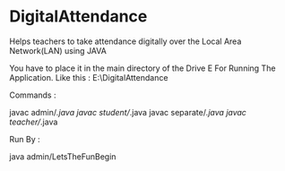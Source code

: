 # DigitalAttendance
Helps teachers to take attendance digitally over the Local Area Network(LAN) using JAVA

You have to place it in the main directory of the Drive E For Running The Application.
Like this : E:\DigitalAttendance

Commands : 

javac admin/*.java
javac student/*.java
javac separate/*.java
javac teacher/*.java

Run By :

java admin/LetsTheFunBegin
